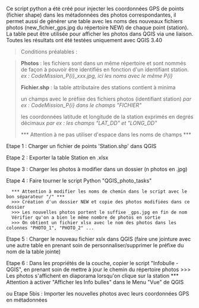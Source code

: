 Ce script python a été créé pour injecter les coordonnées GPS de points (fichier shape) dans les métadonnées des photos correspondantes, il permet aussi de générer une table avec les noms des nouveaux fichiers photos (new_fichier_gps.jpg du répertoire NEW) de chaque point (station). La table peut être utilisée pour afficher les photos dans QGIS via une liaison.
Toutes les résultats ont été testées uniquement avec QGIS 3.40

> Conditions préalables :

> **Photos** : les fichiers sont dans un même répertoire et sont nommés de façon à pouvoir être identifiés en fonction d'un identifiant station.
> *ex : CodeMission_P{i}_xxx.jpg, ici les noms avec le même P{i}*
> 	
> **Fichier.shp** : la table attributaire des stations contient à minima 
> 
> un champs avec le préfixe des fichiers photos (identifiant station) 
> *par ex : CodeMission_P{i} dans le champs "FICHIER"*
> 
> les coordonnées latitude et longitude de la station exprimés en degrés décimaux 
> *par ex : les champs "LAT_DD" et "LONG_DD"*
> 
> *** Attention à ne pas utiliser d'espace dans les noms de champs ***
 
Etape 1 : Charger un fichier de points 'Station.shp' dans QGIS
 
Etape 2 : Exporter la table Station en .xlsx

Etape 3 : Charger les photos à modifier dans un dossier (n photos en .jpg)

Etape 4 : Faire tourner le script Python "QGIS_photo_tasks"

	  *** Attention à modifier les noms de chemin dans le script avec le bon séparateur "/" ***
	  >>> Création d'un dossier NEW et copie des photos modifiées dans ce dossier
	  >>> Les nouvelles photos portent le suffixe _gps.jpg en fin de nom
	  Vérifier qu'on a bien le même nombre de photos en sortie
	  >>> On obtient un fichier xlsx avec le nom des photos dans les colonnes "PHOTO_1", "PHOTO_2" ...

Etape 5 : Charger le nouveau fichier xslx dans QGIS (faire une jointure avec une autre table en prenant soin de personnaliser/supprimer le préfixe du nom de la table jointe)

Etape 6 : Dans les propriétés de la couche, copier le script "Infobulle - QGIS", en prenant soin de mettre à jour le chemin du répertoire photos
	  >>> Les photos s'affichent en diaporama lorsqu'on clique sur la station
	  *** Attention à activer "Afficher les Info bulles" dans le Menu "Vue" de QGIS

ou Etape 5bis : Importer les nouvelles photos avec leurs coordonnées GPS en métadonnées
